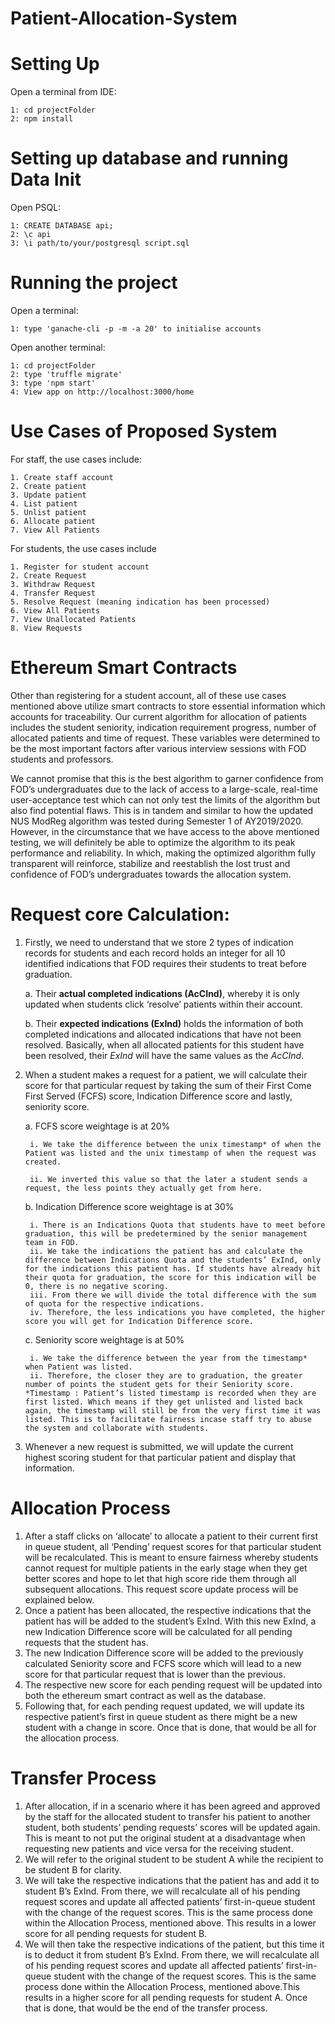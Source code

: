 # Patient-Allocation-System

# Setting Up


Open a terminal from IDE:

	1: cd projectFolder
	2: npm install
	
# Setting up database and running Data Init


Open PSQL:

	1: CREATE DATABASE api;
	2: \c api
	3: \i path/to/your/postgresql script.sql

# Running the project



Open a terminal:

	1: type 'ganache-cli -p -m -a 20' to initialise accounts

Open another terminal:

	1: cd projectFolder
	2: type 'truffle migrate'
	3: type 'npm start'
	4: View app on http://localhost:3000/home
	

# Use Cases of Proposed System



For staff, the use cases include: 

	1. Create staff account
	2. Create patient
	3. Update patient
	4. List patient
	5. Unlist patient
	6. Allocate patient
	7. View All Patients
	
For students, the use cases include
		
	1. Register for student account
	2. Create Request
	3. Withdraw Request
	4. Transfer Request
	5. Resolve Request (meaning indication has been processed)
	6. View All Patients
	7. View Unallocated Patients
	8. View Requests
		
		
# Ethereum Smart Contracts



Other than registering for a student account, all of these use cases mentioned above utilize smart contracts to store essential information which accounts for traceability. Our current algorithm for allocation of patients includes the student seniority, indication requirement progress, number of allocated patients and time of request. These variables were determined to be the most important factors after various interview sessions with FOD students and professors. 
	
We cannot promise that this is the best algorithm to garner confidence from FOD’s undergraduates due to the lack of access to a large-scale, real-time user-acceptance test which can not only test the limits of the algorithm but also find potential flaws. This is in tandem and similar to how the updated NUS ModReg algorithm was tested during Semester 1 of AY2019/2020. However, in the circumstance that we have access to the above mentioned testing, we will definitely be able to optimize the algorithm to its peak performance and reliability. In which, making the optimized algorithm fully transparent will reinforce, stabilize and reestablish the lost trust and confidence of FOD’s undergraduates towards the allocation system.


# Request core Calculation:
	
	
	
1. Firstly, we need to understand that we store 2 types of indication records for students and each record holds an integer for all 10 identified indications that FOD requires their students to treat before graduation.

	a. Their **actual completed indications (AcCInd)**, whereby it is only updated when students click ‘resolve’ patients within their account.
	
	b. Their **expected indications (ExInd)** holds the information of both completed indications and allocated indications that have not been resolved. Basically, when all allocated patients for this student have been resolved, their *ExInd* will have the same values as the *AcCInd*.
		
		
2. When a student makes a request for a patient, we will calculate their score for that particular request by taking the sum of their First Come First Served (FCFS) score, Indication Difference score and lastly, seniority score.

	a. FCFS score weightage is at 20%
		
		i. We take the difference between the unix timestamp* of when the Patient was listed and the unix timestamp of when the request was created.
		
		ii. We inverted this value so that the later a student sends a request, the less points they actually get from here.
	
	b. Indication Difference score weightage is at 30%
		
		i. There is an Indications Quota that students have to meet before graduation, this will be predetermined by the senior management team in FOD.
		ii. We take the indications the patient has and calculate the difference between Indications Quota and the students’ ExInd, only for the indications this patient has. If students have already hit their quota for graduation, the score for this indication will be 0, there is no negative scoring.
		iii. From there we will divide the total difference with the sum of quota for the respective indications.
		iv. Therefore, the less indications you have completed, the higher score you will get for Indication Difference score.
	
	c. Seniority score weightage is at 50%
		
		i. We take the difference between the year from the timestamp* when Patient was listed. 
		ii. Therefore, the closer they are to graduation, the greater number of points the student gets for their Seniority score. *Timestamp : Patient’s listed timestamp is recorded when they are first listed. Which means if they get unlisted and listed back again, the timestamp will still be from the very first time it was listed. This is to facilitate fairness incase staff try to abuse the system and collaborate with students.
		
		
3. Whenever a new request is submitted, we will update the current highest scoring student for that particular patient and display that information.


# Allocation Process



1. After a staff clicks on ‘allocate’ to allocate a patient to their current first in queue student, all ‘Pending’ request scores for that particular student will be recalculated. This is meant to ensure fairness whereby students cannot request for multiple patients in the early stage when they get better scores and hope to let that high score ride them through all subsequent allocations. This request score update process will be explained below.
2. Once a patient has been allocated, the respective indications that the patient has will be added to the student’s ExInd. With this new ExInd, a new Indication Difference score will be calculated for all pending requests that the student has.
3. The new Indication Difference score will be added to the previously calculated Seniority score and FCFS score which will lead to a new score for that particular request that is lower than the previous.
4. The respective new score for each pending request will be updated into both the ethereum smart contract as well as the database.
5. Following that, for each pending request updated, we will update its respective patient’s first in queue student as there might be a new student with a change in score. Once that is done, that would be all for the allocation process.

# Transfer Process



1. After allocation, if in a scenario where it has been agreed and approved by the staff for the allocated student to transfer his patient to another student, both students’ pending requests’ scores will be updated again. This is meant to not put the original student at a disadvantage when requesting new patients and vice versa for the receiving student.
2. We will refer to the original student to be student A while the recipient to be student B for clarity.
3. We will take the respective indications that the patient has and add it to student B’s ExInd. From there, we will recalculate all of his pending request scores and update all affected patients’ first-in-queue student with the change of the request scores. This is the same process done within the Allocation Process, mentioned above. This results in a lower score for all pending requests for student B.
4. We will then take the respective indications of the patient, but this time it is to deduct it from student B’s ExInd. From there, we will recalculate all of his pending request scores and update all affected patients’ first-in-queue student with the change of the request scores. This is the same process done within the Allocation Process, mentioned above.This results in a higher score for all pending requests for student A. Once that is done, that would be the end of the transfer process.




